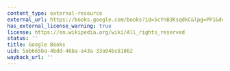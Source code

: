 ```yaml
---
content_type: external-resource
external_url: https://books.google.com/books?id=5cYnB3KsqdkC&lpg=PP1&dq=State%2C%20space%2C%20world%3A%20selected%20essays&pg=PA196#v=onepage&q&f=false
has_external_license_warning: true
license: https://en.wikipedia.org/wiki/All_rights_reserved
status: ''
title: Google Books
uid: 5ab665ba-4bdd-46ba-a43a-33a94bc81862
wayback_url: ''
---
```

